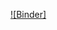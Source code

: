 [![Binder]](https://mybinder.org/v2/gh/JuliaEnergy/PowerDynamicsExamples/master?filepath=runexample.ipynb)
